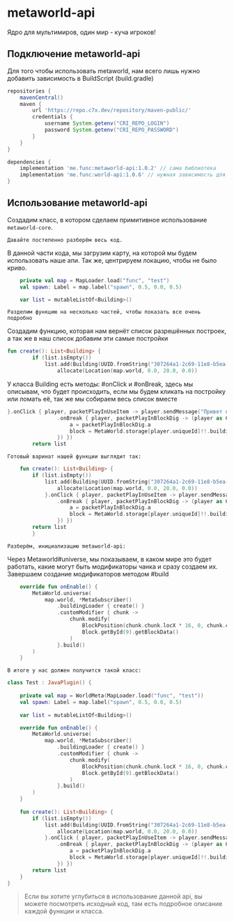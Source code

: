 # metaworld-api
Ядро для мультимиров, один мир - куча игроков!

## Подключение metaworld-api
Для того чтобы использовать metaworld, нам всего лишь
нужно добавить зависимость в BuildScript (build.gradle)

```groovy
repositories {
    mavenCentral()
    maven {
        url 'https://repo.c7x.dev/repository/maven-public/'
        credentials {
            username System.getenv("CRI_REPO_LOGIN")
            password System.getenv("CRI_REPO_PASSWORD")
        }
    }
}

dependencies {
    implementation 'me.func:metaworld-api:1.0.2' // сама библиотека
    implementation 'me.func:world-api:1.0.6' // нужная зависимость для мила
}
```

## Использование metaworld-api

Создадим класс, в котором сделаем примитивное использование
`metaworld-core`.

``Давайте постепенно разберём весь код.``

В данной части кода, мы загрузим карту, на которой мы будем использовать наше апи.
Так же, центрируем локацию, чтобы не было криво.

```kotlin
    private val map = MapLoader.load("func", "test")
    val spawn: Label = map.label("spawn", 0.5, 0.0, 0.5)

    var list = mutableListOf<Building>()
```

`Разделим функцию на несколько частей, чтобы показать все очень подробно`

Создадим функцию, которая нам вернёт список разрешённых построек, а так же в наш список добавим эти самые постройки

```kotlin
fun create(): List<Building> {
        if (list.isEmpty())
            list.add(Building(UUID.fromString("307264a1-2c69-11e8-b5ea-1cb72caa35fd"), "test", "red", map).apply {
                allocate(Location(map.world, 0.0, 20.0, 0.0))
```

У класса Building есть методы: #onClick и #onBreak, здесь мы описывам, что будет происходить, 
если мы будем кликать на постройку или ломать её, так же мы собираем весь список вместе

```kotlin
}.onClick { player, packetPlayInUseItem -> player.sendMessage("Привет папаша!") }
                .onBreak { player, packetPlayInBlockDig -> (player as CraftPlayer).handle.playerConnection.sendPacket(PacketPlayOutBlockChange().apply {
                    a = packetPlayInBlockDig.a
                    block = MetaWorld.storage[player.uniqueId]!!.buildings[0].allocation!!.blocks?.get(a)!!
                }) })
        return list
```

`Готовый варинат нашей функции выглядит так:`

```kotlin
    fun create(): List<Building> {
        if (list.isEmpty())
            list.add(Building(UUID.fromString("307264a1-2c69-11e8-b5ea-1cb72caa35fd"), "test", "red", map).apply {
                allocate(Location(map.world, 0.0, 20.0, 0.0))
            }.onClick { player, packetPlayInUseItem -> player.sendMessage("Привет папаша!") }
                .onBreak { player, packetPlayInBlockDig -> (player as CraftPlayer).handle.playerConnection.sendPacket(PacketPlayOutBlockChange().apply {
                    a = packetPlayInBlockDig.a
                    block = MetaWorld.storage[player.uniqueId]!!.buildings[0].allocation!!.blocks?.get(a)!!
                }) })
        return list
        }
```

`Разберём, инициализацию metaworld-api:`

Через Metaworld#universe, мы показываем, в каком мире это будет работать, какие могут быть
модификаторы чанка и сразу создаем их. Завершаем создание модификаторов методом #build
```kotlin
    override fun onEnable() {
        MetaWorld.universe(
            map.world, *MetaSubscriber()
                .buildingLoader { create() }
                .customModifier { chunk ->
                    chunk.modify(
                        BlockPosition(chunk.chunk.locX * 16, 0, chunk.chunk.locZ * 16),
                        Block.getById(9).getBlockData()
                    )
                }.build()
        )
    }
```

`В итоге у нас должен получится такой класс:`

```kotlin
class Test : JavaPlugin() {
    
    private val map = WorldMeta(MapLoader.load("func", "test"))
    val spawn: Label = map.label("spawn", 0.5, 0.0, 0.5)
    
    var list = mutableListOf<Building>()

    override fun onEnable() {
        MetaWorld.universe(
            map.world, *MetaSubscriber()
                .buildingLoader { create() }
                .customModifier { chunk ->
                    chunk.modify(
                        BlockPosition(chunk.chunk.locX * 16, 0, chunk.chunk.locZ * 16),
                        Block.getById(9).getBlockData()
                    )
                }.build()
        )
    }
    
    fun create(): List<Building> {
        if (list.isEmpty())
            list.add(Building(UUID.fromString("307264a1-2c69-11e8-b5ea-1cb72caa35fd"), "test", "red", map).apply {
                allocate(Location(map.world, 0.0, 20.0, 0.0))
            }.onClick { player, packetPlayInUseItem -> player.sendMessage("Привет папаша!") }
                .onBreak { player, packetPlayInBlockDig -> (player as CraftPlayer).handle.playerConnection.sendPacket(PacketPlayOutBlockChange().apply {
                    a = packetPlayInBlockDig.a
                    block = MetaWorld.storage[player.uniqueId]!!.buildings[0].allocation!!.blocks?.get(a)!!
                }) })
        return list
    }
}
```



>Если вы хотите углубиться в использование данной api, вы можете
посмотреть исходный код, там есть подробное описание каждой функции и класса.

